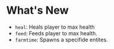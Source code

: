 # What's New
- `heal`: Heals player to max health
- `feed`: Feeds player to max health.
- `farmtime`: Spawns a specifide entites.
